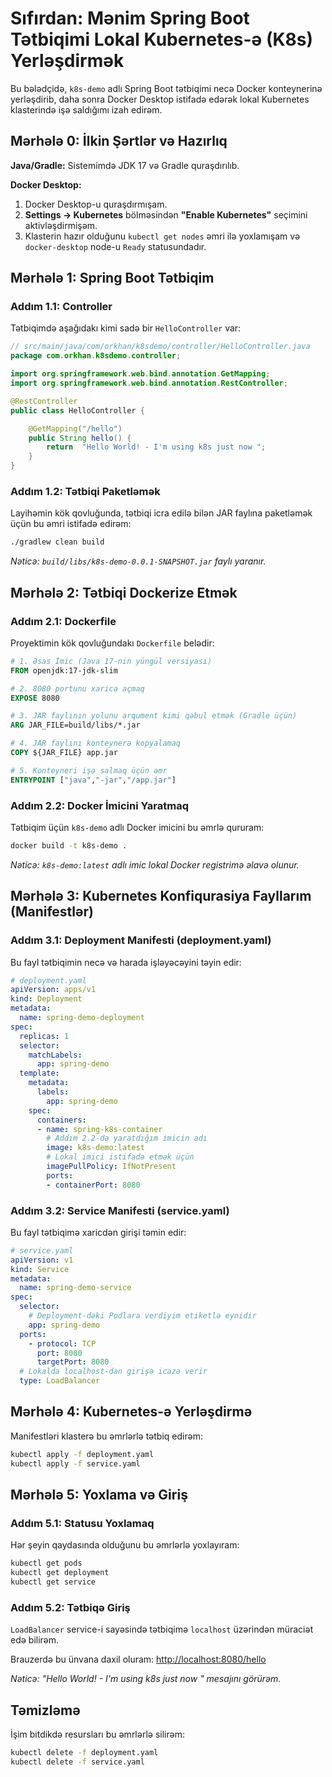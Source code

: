 # Sıfırdan: Mənim Spring Boot Tətbiqimi Lokal Kubernetes-ə (K8s) Yerləşdirmək

Bu bələdçidə, `k8s-demo` adlı Spring Boot tətbiqimi necə Docker konteynerinə yerləşdirib, daha sonra Docker Desktop istifadə edərək lokal Kubernetes klasterində işə saldığımı izah edirəm.

## Mərhələ 0: İlkin Şərtlər və Hazırlıq

**Java/Gradle:** Sistemimdə JDK 17 və Gradle quraşdırılıb.

**Docker Desktop:**
1.  Docker Desktop-u quraşdırmışam.
2.  **Settings → Kubernetes** bölməsindən **"Enable Kubernetes"** seçimini aktivləşdirmişəm.
3.  Klasterin hazır olduğunu `kubectl get nodes` əmri ilə yoxlamışam və `docker-desktop` node-u `Ready` statusundadır.

## Mərhələ 1: Spring Boot Tətbiqim

### Addım 1.1: Controller
Tətbiqimdə aşağıdakı kimi sadə bir `HelloController` var:

```java
// src/main/java/com/orkhan/k8sdemo/controller/HelloController.java
package com.orkhan.k8sdemo.controller;

import org.springframework.web.bind.annotation.GetMapping;
import org.springframework.web.bind.annotation.RestController;

@RestController
public class HelloController {

    @GetMapping("/hello")
    public String hello() {
        return  "Hello World! - I'm using k8s just now ";
    }
}
```

### Addım 1.2: Tətbiqi Paketləmək
Layihəmin kök qovluğunda, tətbiqi icra edilə bilən JAR faylına paketləmək üçün bu əmri istifadə edirəm:

```bash
./gradlew clean build
```
*Nəticə: `build/libs/k8s-demo-0.0.1-SNAPSHOT.jar` faylı yaranır.*

## Mərhələ 2: Tətbiqi Dockerize Etmək

### Addım 2.1: Dockerfile
Proyektimin kök qovluğundakı `Dockerfile` belədir:

```dockerfile
# 1. Əsas İmic (Java 17-nin yüngül versiyası)
FROM openjdk:17-jdk-slim

# 2. 8080 portunu xaricə açmaq
EXPOSE 8080

# 3. JAR faylının yolunu arqument kimi qəbul etmək (Gradle üçün)
ARG JAR_FILE=build/libs/*.jar

# 4. JAR faylını konteynerə kopyalamaq
COPY ${JAR_FILE} app.jar

# 5. Konteyneri işə salmaq üçün əmr
ENTRYPOINT ["java","-jar","/app.jar"]
```

### Addım 2.2: Docker İmicini Yaratmaq
Tətbiqim üçün `k8s-demo` adlı Docker imicini bu əmrlə qururam:

```bash
docker build -t k8s-demo .
```
*Nəticə: `k8s-demo:latest` adlı imic lokal Docker registrimə əlavə olunur.*

## Mərhələ 3: Kubernetes Konfiqurasiya Fayllarım (Manifestlər)

### Addım 3.1: Deployment Manifesti (deployment.yaml)
Bu fayl tətbiqimin necə və harada işləyəcəyini təyin edir:

```yaml
# deployment.yaml
apiVersion: apps/v1
kind: Deployment
metadata:
  name: spring-demo-deployment
spec:
  replicas: 1
  selector:
    matchLabels:
      app: spring-demo
  template:
    metadata:
      labels:
        app: spring-demo
    spec:
      containers:
      - name: spring-k8s-container
        # Addım 2.2-də yaratdığım imicin adı
        image: k8s-demo:latest
        # Lokal imici istifadə etmək üçün
        imagePullPolicy: IfNotPresent
        ports:
        - containerPort: 8080
```

### Addım 3.2: Service Manifesti (service.yaml)
Bu fayl tətbiqimə xaricdən girişi təmin edir:

```yaml
# service.yaml
apiVersion: v1
kind: Service
metadata:
  name: spring-demo-service
spec:
  selector:
    # Deployment-dəki Podlara verdiyim etiketlə eynidir
    app: spring-demo
  ports:
    - protocol: TCP
      port: 8080
      targetPort: 8080
  # Lokalda localhost-dan girişə icazə verir
  type: LoadBalancer
```

## Mərhələ 4: Kubernetes-ə Yerləşdirmə

Manifestləri klasterə bu əmrlərlə tətbiq edirəm:

```bash
kubectl apply -f deployment.yaml
kubectl apply -f service.yaml
```

## Mərhələ 5: Yoxlama və Giriş

### Addım 5.1: Statusu Yoxlamaq
Hər şeyin qaydasında olduğunu bu əmrlərlə yoxlayıram:
```bash
kubectl get pods
kubectl get deployment
kubectl get service
```

### Addım 5.2: Tətbiqə Giriş
`LoadBalancer` service-i sayəsində tətbiqimə `localhost` üzərindən müraciət edə bilirəm.

Brauzerdə bu ünvana daxil oluram:
[http://localhost:8080/hello](http://localhost:8080/hello)

*Nəticə: "Hello World! - I'm using k8s just now " mesajını görürəm.*

## Təmizləmə

İşim bitdikdə resursları bu əmrlərlə silirəm:
```bash
kubectl delete -f deployment.yaml
kubectl delete -f service.yaml
```